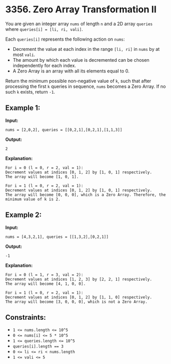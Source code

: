 # 3356. Zero Array Transformation II

You are given an integer array `nums` of length `n` and a 2D array `queries` where `queries[i] = [li, ri, vali]`.

Each `queries[i]` represents the following action on `nums`:

- Decrement the value at each index in the range `[li, ri]` in `nums` by at most `vali`.
- The amount by which each value is decremented can be chosen independently for each index.
- A Zero Array is an array with all its elements equal to 0.

Return the minimum possible non-negative value of `k`, such that after processing the first `k` queries in sequence, `nums` becomes a Zero Array. If no such `k` exists, return `-1`.

## Example 1:

**Input:** 
```
nums = [2,0,2], queries = [[0,2,1],[0,2,1],[1,1,3]]
```

**Output:** 
```
2
```

**Explanation:**
```
For i = 0 (l = 0, r = 2, val = 1):
Decrement values at indices [0, 1, 2] by [1, 0, 1] respectively.
The array will become [1, 0, 1].

For i = 1 (l = 0, r = 2, val = 1):
Decrement values at indices [0, 1, 2] by [1, 0, 1] respectively.
The array will become [0, 0, 0], which is a Zero Array. Therefore, the minimum value of k is 2.
```

## Example 2:

**Input:** 
```
nums = [4,3,2,1], queries = [[1,3,2],[0,2,1]]
```

**Output:** 
```
-1
```

**Explanation:**
```
For i = 0 (l = 1, r = 3, val = 2):
Decrement values at indices [1, 2, 3] by [2, 2, 1] respectively.
The array will become [4, 1, 0, 0].

For i = 1 (l = 0, r = 2, val = 1):
Decrement values at indices [0, 1, 2] by [1, 1, 0] respectively.
The array will become [3, 0, 0, 0], which is not a Zero Array.
```

## Constraints:

- `1 <= nums.length <= 10^5`
- `0 <= nums[i] <= 5 * 10^5`
- `1 <= queries.length <= 10^5`
- `queries[i].length == 3`
- `0 <= li <= ri < nums.length`
- `1 <= vali <= 5`